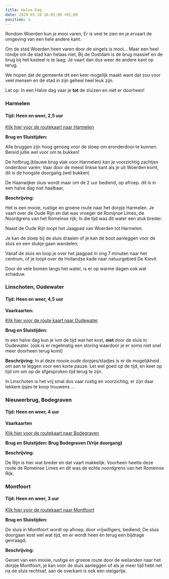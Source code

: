 ```yaml
---
title: Halve Dag
date: 2020-03-18 16:02:00 +01:00
position: 1
---
```


Rondom Woerden kun je mooi varen;  Er is veel te zien en je ervaart de omgeving van een hele andere kant.

Om de stad Woerden heen varen door de singels is mooi...
Maar een heel rondje om de stad kan helaas niet, 
Bij de Oostdam is de brug massief en de brug bij het kasteel is te laag; Je vaart dan dus weer de andere kant op terug.

We hopen dat de gemeente dit een keer mogelijk maakt want dat zou voor veel mensen en de stad in zijn geheel heel leuk zijn.

Let op:  In een Halve dag vaar je **tot** de sluizen en niet er doorheen! 


### Harmelen
#### Tijd: Heen en weer, 2,5 uur

[Klik hier voor de routekaart naar Harmelen](/uploads/route%20harmelen.pdf)

**Brug en Sluistijden:**

Alle bruggen zijn hoog genoeg voor de sloep om eronderdoor te kunnen. Bereid jullie wel voor om te bukken! 

De hofbrug,(blauwe brug vlak voor Harmelen) kan je voorzichtig zachtjes onderdoor varen;  Vaar door de meest linkse kant als je uit Woerden komt, dit is de hoogste doorgang.(wel bukken)

De Haanwijker sluis wordt maar om de 2 uur bediend, op afroep.
dit is in een halve dag niet haalbaar,

**Beschrijving:**

Het is een mooie, rustige en groene route naar het dorpje Harmelen. Je vaart over de Oude Rijn en dat was vroeger de Romijnse Limes, de Noordgrens van het Romeinse rijk; In die tijd was dit water een stuk breder.

Naast de Oude Rijn loopt het Jaagpad van Woerden tot Harmelen.

Je kan de sloep bij de sluis draaien of je kan de boot aanleggen voor de sluis en een stukje gaan wandelen;

Vanaf de sluis en loop je over het jaagpad in ong 7 minuten naar het centrum, of je loopt over de Hollandse kade naar natuurgebied De Kievit.

Door de vele bomen langs het water, is er op warme dagen ook wat schaduw.


### Linschoten, Oudewater
#### Tijd: Heen en weer, 4,5 uur

**Vaarkaarten:**

[Klik hier voor de route kaart naar Oudewater](/uploads/route%20Oudewater%20De%20Scheepsjongens.pdf)

**Brug en Sluistijden:**

In een halve dag kun je ivm de tijd wat het kost, **niet** door de sluis in Oudewater. (ook is er regelmatig een storing waardoor je er soms niet snel meer doorheen terug komt)


**Beschrijving:**
In al deze mooie oude dorpjes/stadjes is er de mogelijkheid om aan te leggen voor een korte pauze. Let wel goed op de tijd, en keer op tijd om om op de afgesproken tijd terug te zijn.

In Linschoten is het vrij smal dus vaar rustig en voorzichtig;
er zijn daar lekkere ijsjes te koop trouwens ...

### Nieuwerbrug, Bodegraven
#### Tijd: Heen en weer, 4 uur

**Vaarkaarten**

[Klik hier voor de routekaart naar Bodegraven](/uploads/route-Bodegraven-De-Scheepsjongens.pdf)

**Brug en Sluistijden: Brug Bodegraven (Vrije doorgang)**

**Beschrijving:**

De Rijn is hier wat breder en dat vaart makkelijk.
Voorheen heette deze route de Romeinse Limes en dit was de echte noordgrens van het Romeinse Rijk.


### Montfoort
#### Tijd: Heen en weer, 3 uur
[Klik hier voor de routekaart naar Montfoort](/uploads/route%20Montfoort%20De%20Scheepsjongens.pdf)


**Brug en Sluistijden:**

De sluis in Montfoort wordt op afroep, door vrijwilligers, bediend; De sluis doorgaan kost wel wat tijd, en er wordt heen én terug een bijdrage gevraagd; 

**Beschrijving:**

Geniet van een mooie, rustige en groene route door de weilanden naar het dorpje Montfoort, je kan voor de sluis aanleggen of als je meer tijd hebt net na de sluis rechtsaf, aan de overkant is ook een steigertje.


 
